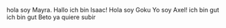 hola soy Mayra.
Hallo ich bin Isaac!
Hola soy Goku
Yo soy Axel!
ich bin gut 
ich bin gut
Beto ya quiere subir

